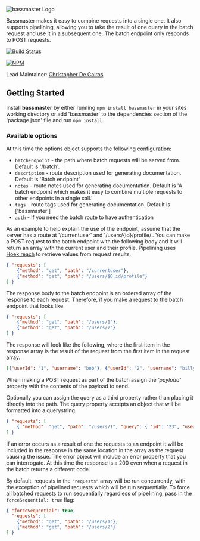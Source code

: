 ![bassmaster Logo](https://raw.github.com/spumko/bassmaster/master/images/bassmaster.png)

Bassmaster makes it easy to combine requests into a single one. It also supports pipelining, allowing you to take the result of one query in the batch request and use it in a subsequent one.  The batch endpoint only responds to POST requests.

[![Build Status](https://secure.travis-ci.org/hapijs/bassmaster.png)](http://travis-ci.org/hapijs/bassmaster)

[![NPM](https://nodei.co/npm/bassmaster.png?downloads=true&stars=true)](https://nodei.co/npm/bassmaster/)

Lead Maintainer: [Christopher De Cairos](https://github.com/cadecairos)


## Getting Started
Install **bassmaster** by either running `npm install bassmaster` in your sites working directory or add 'bassmaster' to the dependencies section of the 'package.json' file and run `npm install`.

### Available options
At this time the options object supports the following configuration:
- `batchEndpoint` - the path where batch requests will be served from.  Default is '/batch'.
- `description` - route description used for generating documentation. Default is 'Batch endpoint'
- `notes` - route notes used for generating documentation. Default is 'A batch endpoint which makes it easy to combine multiple requests to other endpoints in a single call.'
- `tags` - route tags used for generating documentation. Default is ['bassmaster']
- `auth` - If you need the batch route to have authentication

As an example to help explain the use of the endpoint, assume that the server has a route at '/currentuser' and '/users/{id}/profile/'.
You can make a POST request to the batch endpoint with the following body and it will return an array with the current user and their profile.
Pipelining uses [Hoek.reach](https://www.npmjs.com/package/hoek#reach-obj-chain-options) to retrieve values from request results.

```json
{ "requests": [
    {"method": "get", "path": "/currentuser"},
    {"method": "get", "path": "/users/$0.id/profile"}
] }
```

The response body to the batch endpoint is an ordered array of the response to each request.  Therefore, if you make a request to the batch endpoint that looks like

```json
{ "requests": [
    {"method": "get", "path": "/users/1"},
    {"method": "get", "path": "/users/2"}
] }
```

The response will look like the following, where the first item in the response array is the result of the request from the first item in the request array.

```json
[{"userId": "1", "username": "bob"}, {"userId": "2", "username": "billy" }]
```

When making a POST request as part of the batch assign the _'payload'_ property with the contents of the payload to send.

Optionally you can assign the query as a third property rather than placing it directly into the path. The query property accepts an object that will be formatted into a querystring.

```json
{ "requests": [
    { "method": "get", "path": "/users/1", "query": { "id": "23", "user": "John" } }
] }
```

If an error occurs as a result of one the requests to an endpoint it will be included in the response in the same location in the array as the request causing the issue.  The error object will include an error property that you can interrogate.  At this time the response is a 200 even when a request in the batch returns a different code.

By default, requests in the `"requests"` array will be run concurrently, with the exception of pipelined requests which will be run sequentially.
To force all batched requests to run sequentially regardless of pipelining, pass in the `forceSequential: true` flag:

```json
{ "forceSequential": true,
  "requests": [
    {"method": "get", "path": "/users/1"},
    {"method": "get", "path": "/users/2"}
] }
```

